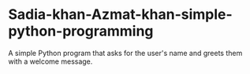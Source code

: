 # Sadia-khan-Azmat-khan-simple-python-programming
A simple Python program that asks for the user's name and greets them with a welcome message.
